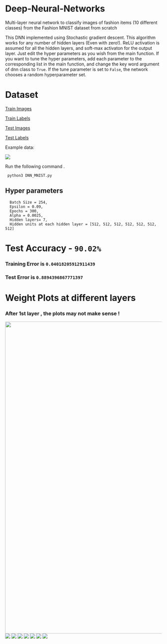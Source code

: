 # Deep-Neural-Networks
Multi-layer neural network to classify images of fashion items (10 different classes) from the Fashion MNIST dataset from scratch

This DNN implemented using Stochastic gradient descent. This algorithm works for any number of hidden layers (Even with zero!). ReLU activation is assumed for all the hidden layers, and soft-max activaton for the output layer. Just edit the hyper parameters as you wish from the main function. If you want to tune the hyper parameters, add each parameter to the corresponding list in the main function, and change the key word argument of dnn class to ```True```. If the tune parameter is set to ```False```, the network chooses a random hyperparameter set.

# Dataset 


  [Train Images](https://s3.amazonaws.com/jrwprojects/fashion_mnist_train_images.npy)
  
  [Train Labels](https://s3.amazonaws.com/jrwprojects/fashion_mnist_train_labels.npy)
  
  [Test Images](https://s3.amazonaws.com/jrwprojects/fashion_mnist_test_images.npy)
  
  [Test Labels](https://s3.amazonaws.com/jrwprojects/fashion_mnist_test_labels.npy)
  
Example data:

  <img src = "https://github.com/shivakumar-tekumatla/Deep-Neural-Networks/blob/main/Best%20Performing/out.jpeg">

Run the following command .

``` python3 DNN_MNIST.py```
## Hyper parameters 

```
  Batch Size = 254, 
  Epsilon = 0.09, 
  Epochs = 300, 
  Alpha = 0.0025, 
  Hidden layers= 7,
  Hidden units at each hidden layer = [512, 512, 512, 512, 512, 512, 512]
```
# Test Accuracy  - ```90.02%```
### Training Error is  ```0.04018205912911439```
### Test Error is  ```0.8894396867771397```


# Weight Plots at different layers 
### After 1st layer , the plots may not make sense !
<img src="https://github.com/shivakumar-tekumatla/Deep-Neural-Networks/blob/main/Best%20Performing/Screenshot%202023-02-18%20at%2011.05.57%20PM.png" width="1000">

<img src="https://github.com/shivakumar-tekumatla/Deep-Neural-Networks/blob/main/Best%20Performing/Screenshot%202023-02-18%20at%2011.06.18%20PM.png">

<img src="https://github.com/shivakumar-tekumatla/Deep-Neural-Networks/blob/main/Best%20Performing/Screenshot%202023-02-18%20at%2011.06.34%20PM.png">

<img src="https://github.com/shivakumar-tekumatla/Deep-Neural-Networks/blob/main/Best%20Performing/Screenshot%202023-02-18%20at%2011.06.47%20PM.png">

<img src="https://github.com/shivakumar-tekumatla/Deep-Neural-Networks/blob/main/Best%20Performing/Screenshot%202023-02-18%20at%2011.07.02%20PM.png">

<img src="https://github.com/shivakumar-tekumatla/Deep-Neural-Networks/blob/main/Best%20Performing/Screenshot%202023-02-18%20at%2011.07.16%20PM.png">

<img src = "https://github.com/shivakumar-tekumatla/Deep-Neural-Networks/blob/main/Best%20Performing/Screenshot%202023-02-18%20at%2011.07.30%20PM.png">

<img src ="https://github.com/shivakumar-tekumatla/Deep-Neural-Networks/blob/main/Best%20Performing/Screenshot%202023-02-18%20at%2011.07.46%20PM.png">
